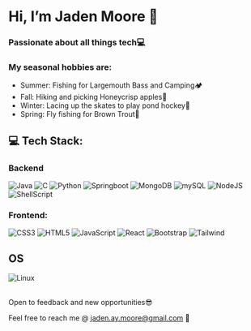 # Hi, I’m Jaden Moore 👋

### Passionate about all things tech💻

### My seasonal hobbies are:
- Summer: Fishing for Largemouth Bass and Camping🏕
- Fall: Hiking and picking Honeycrisp apples🍎
- Winter: Lacing up the skates to play pond hockey🏒
- Spring: Fly fishing for Brown Trout🎣

## 💻 Tech Stack:
### Backend
 ![Java](https://img.shields.io/badge/java-%23ED8B00.svg?style=for-the-badge&logo=openjdk&logoColor=white) ![C](https://img.shields.io/badge/c-%2300599C.svg?style=for-the-badge&logo=c&logoColor=white) ![Python](https://img.shields.io/badge/python-3670A0?style=for-the-badge&logo=python&logoColor=ffdd54) ![Springboot](https://img.shields.io/badge/Spring-6DB33F?style=for-the-badge&logo=spring&logoColor=white)
 ![MongoDB](https://img.shields.io/badge/MongoDB-4EA94B?style=for-the-badge&logo=mongodb&logoColor=white) ![mySQL](https://img.shields.io/badge/MySQL-00000F?style=for-the-badge&logo=mysql&logoColor=white)
  ![NodeJS](https://img.shields.io/badge/Node.js-43853D?style=for-the-badge&logo=node.js&logoColor=white) ![ShellScript](https://img.shields.io/badge/Shell_Script-121011?style=for-the-badge&logo=gnu-bash&logoColor=white)
 
 ### Frontend:
 ![CSS3](https://img.shields.io/badge/css3-%231572B6.svg?style=for-the-badge&logo=css3&logoColor=white) ![HTML5](https://img.shields.io/badge/html5-%23E34F26.svg?style=for-the-badge&logo=html5&logoColor=white) ![JavaScript](https://img.shields.io/badge/javascript-%23323330.svg?style=for-the-badge&logo=javascript&logoColor=%23F7DF1E) ![React](https://img.shields.io/badge/react-%2320232a.svg?style=for-the-badge&logo=react&logoColor=%2361DAFB) 
 ![Bootstrap](https://img.shields.io/badge/Bootstrap-563D7C?style=for-the-badge&logo=bootstrap&logoColor=white) ![Tailwind](https://img.shields.io/badge/Tailwind_CSS-38B2AC?style=for-the-badge&logo=tailwind-css&logoColor=white) 



## OS
 ![Linux](	https://img.shields.io/badge/Linux-FCC624?style=for-the-badge&logo=linux&logoColor=black)

<br/>
Open to feedback and new opportunities😎

Feel free to reach me @ jaden.ay.moore@gmail.com 📩

<!---
JadenAntM/JadenAntM is a ✨ special ✨ repository because its `README.md` (this file) appears on your GitHub profile.
You can click the Preview link to take a look at your changes.
--->
